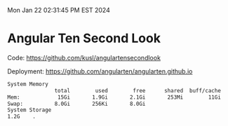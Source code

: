 Mon Jan 22 02:31:45 PM EST 2024

# Angular Ten Second Look

Code: https://github.com/kusl/angulartensecondlook

Deployment: https://github.com/angularten/angularten.github.io

```bash
System Memory
               total        used        free      shared  buff/cache   available
Mem:            15Gi       1.9Gi       2.1Gi       253Mi        11Gi        13Gi
Swap:          8.0Gi       256Ki       8.0Gi
System Storage
1.2G	.
